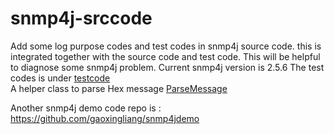 # snmp4j-srccode

Add some log purpose codes and test codes in snmp4j source code. this is integrated together with the source code and test code.
This will be helpful to diagnose some snmp4j problem.
Current snmp4j version is 2.5.6
The test codes is under [testcode](src/main/java)<br>
A helper class to parse Hex message [ParseMessage](src/main/java/ParseMessage.java)
<br>

Another snmp4j demo code repo is : https://github.com/gaoxingliang/snmp4jdemo
